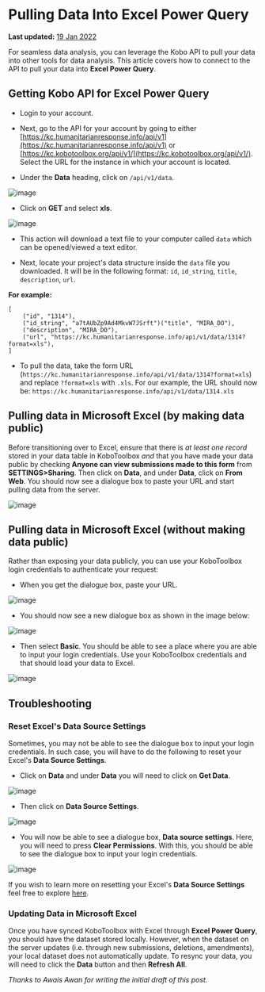 # Pulling Data Into Excel Power Query
**Last updated:** <a href="https://github.com/kobotoolbox/docs/blob/5c33bf8fbd4550f031cd19567502861063b1d88b/source/pulling_data_into_excelquery.md" class="reference">19 Jan 2022</a>

For seamless data analysis, you can leverage the Kobo API to pull your data into other tools for data analysis. This article covers how to connect to the API to pull your data into __Excel Power Query__.

## Getting Kobo API for Excel Power Query

* Login to your account.

* Next, go to the API for your account by going to either [https://kc.humanitarianresponse.info/api/v1](https://kc.humanitarianresponse.info/api/v1) or [https://kc.kobotoolbox.org/api/v1/](https://kc.kobotoolbox.org/api/v1/). Select the URL for the instance in which your account is located.

* Under the __Data__ heading, click on `/api/v1/data`.

![image](/images/pulling_data_excelquery/api_json.jpg)

* Click on __GET__ and select __xls__.

![image](/images/pulling_data_excelquery/api_datalist.jpg)

* This action will download a text file to your computer called `data` which can be opened/viewed a text editor.

* Next, locate your project's data structure inside the `data` file you downloaded. It will be in the following format: `id`, `id_string`, `title`, `description`, `url`.

__For example:__

```
[
    ("id", "1314"),
    ("id_string", "a7tAUbZp9Ad4MkvW7JSrft")("title", "MIRA_DO"),
    ("description", "MIRA_DO"),
    ("url", "https://kc.humanitarianresponse.info/api/v1/data/1314?format=xls"),
]
```

* To pull the data, take the form URL (`https://kc.humanitarianresponse.info/api/v1/data/1314?format=xls`) and replace `?format=xls` with `.xls`. For our example, the URL should now be: `https://kc.humanitarianresponse.info/api/v1/data/1314.xls`

## Pulling data in Microsoft Excel (by making data public)

Before transitioning over to Excel, ensure that there is _at least one record_ stored in your data table in KoboToolbox _and_ that you have made your data public by checking __Anyone can view submissions made to this form__ from __SETTINGS>Sharing__. Then click on __Data__, and under __Data__, click on __From Web__. You should now see a dialogue box to paste your URL and start pulling data from the server.

![image](/images/pulling_data_excelquery/excel_updated.png)

## Pulling data in Microsoft Excel (without making data public)

Rather than exposing your data publicly, you can use your KoboToolbox login credentials to authenticate your request:

* When you get the dialogue box, paste your URL.

![image](/images/pulling_data_excelquery/url.png)

* You should now see a new dialogue box as shown in the image below:

![image](/images/pulling_data_excelquery/basic_authentication.png)

* Then select __Basic__. You should be able to see a place where you are able to input your login credentials. Use your KoboToolbox credentials and that should load your data to Excel.

![image](/images/pulling_data_excelquery/login_credentials.png)

## Troubleshooting

### Reset Excel's Data Source Settings

Sometimes, you may not be able to see the dialogue box to input your login credentials. In such case, you will have to do the following to reset your Excel's __Data Source Settings__.

* Click on __Data__ and under __Data__ you will need to click on __Get Data__.

![image](/images/pulling_data_excelquery/home.png)

* Then click on __Data Source Settings__.

![image](/images/pulling_data_excelquery/home_next.png)

* You will now be able to see a dialogue box, __Data source settings__. Here, you will need to press __Clear Permissions__. With this, you should be able to see the dialogue box to input your login credentials.

![image](/images/pulling_data_excelquery/data_source_settings.png)

If you wish to learn more on resetting your Excel's __Data Source Settings__ feel free to explore [here](https://docs.microsoft.com/en-us/power-query/connectorauthentication).

### Updating Data in Microsoft Excel

Once you have synced KoboToolbox with Excel through __Excel Power Query__, you should have the dataset stored locally. However, when the dataset on the server updates (i.e. through new submissions, deletions, amendments), your local dataset does not automatically update. To resync your data, you will need to click the __Data__ button and then __Refresh All__.

_Thanks to Awais Awan for writing the initial draft of this post._
